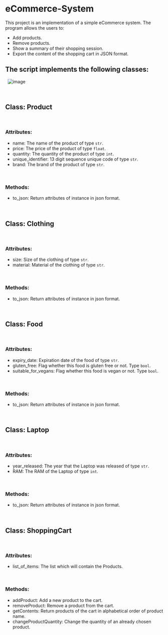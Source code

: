 # eCommerce-System

This project is an implementation of a simple eCommerce system. The program allows the users to:

- Add products.
- Remove products.
- Show a summary of their shopping session.
- Export the content of the shopping cart in JSON format.

## The script implements the following classes:
&nbsp;
![image](https://user-images.githubusercontent.com/43292736/219855517-4b77402b-5e56-46d2-bc3c-300c2c50a26d.png)

&nbsp;
## Class: Product
&nbsp;
### Attributes:
- name: The name of the product of type `str`.
- price: The price of the product of type `float`.
- quantity: The quantity of the product of type `int`.
- unique_identifier: 13 digit sequence unique code of type `str`.
- brand: The brand of the product of type `str`.

&nbsp;
### Methods:
- to_json: Return attributes of instance in json format.

&nbsp;
## Class: Clothing
&nbsp;
### Attributes:
- size: Size of the clothing of type `str`.
- material: Material of the clothing of type `str`.

&nbsp;
### Methods:
- to_json: Return attributes of instance in json format.


&nbsp;
## Class: Food
&nbsp;
### Attributes:
- expiry_date: Expiration date of the food of type `str`.
- gluten_free: Flag whether this food is gluten free or not. Type `bool`.
- suitable_for_vegans: Flag whether this food is vegan or not. Type `bool`.

&nbsp;
### Methods:
- to_json: Return attributes of instance in json format.


&nbsp;
## Class: Laptop
&nbsp;
### Attributes:
- year_released: The year that the Laptop was released of type `str`.
- RAM: The RAM of the Laptop of type `int`.

&nbsp;
### Methods:
- to_json: Return attributes of instance in json format.


&nbsp;
## Class: ShoppingCart
&nbsp;
### Attributes:
- list_of_items: The list which will contain the Products.

&nbsp;
### Methods:
- addProduct: Add a new product to the cart.
- removeProduct: Remove a product from the cart.
- getContents: Return products of the cart in alphabetical order of product name.
- changeProductQuantity: Change the quantity of an already chosen product.



